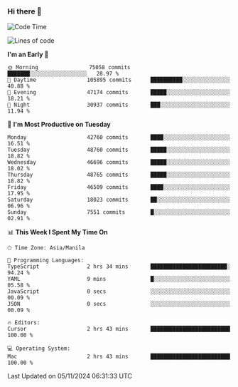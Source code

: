 ### Hi there 👋

<!--START_SECTION:waka-->
![Code Time](http://img.shields.io/badge/Code%20Time-5%2C674%20hrs%2028%20mins-blue)

![Lines of code](https://img.shields.io/badge/From%20Hello%20World%20I%27ve%20Written-117.3%20million%20lines%20of%20code-blue)

**I'm an Early 🐤** 

```text
🌞 Morning                75058 commits       ███████░░░░░░░░░░░░░░░░░░   28.97 % 
🌆 Daytime                105895 commits      ██████████░░░░░░░░░░░░░░░   40.88 % 
🌃 Evening                47174 commits       █████░░░░░░░░░░░░░░░░░░░░   18.21 % 
🌙 Night                  30937 commits       ███░░░░░░░░░░░░░░░░░░░░░░   11.94 % 
```
📅 **I'm Most Productive on Tuesday** 

```text
Monday                   42760 commits       ████░░░░░░░░░░░░░░░░░░░░░   16.51 % 
Tuesday                  48760 commits       █████░░░░░░░░░░░░░░░░░░░░   18.82 % 
Wednesday                46696 commits       █████░░░░░░░░░░░░░░░░░░░░   18.02 % 
Thursday                 48765 commits       █████░░░░░░░░░░░░░░░░░░░░   18.82 % 
Friday                   46509 commits       ████░░░░░░░░░░░░░░░░░░░░░   17.95 % 
Saturday                 18023 commits       ██░░░░░░░░░░░░░░░░░░░░░░░   06.96 % 
Sunday                   7551 commits        █░░░░░░░░░░░░░░░░░░░░░░░░   02.91 % 
```


📊 **This Week I Spent My Time On** 

```text
🕑︎ Time Zone: Asia/Manila

💬 Programming Languages: 
TypeScript               2 hrs 34 mins       ████████████████████████░   94.24 % 
YAML                     9 mins              █░░░░░░░░░░░░░░░░░░░░░░░░   05.58 % 
JavaScript               0 secs              ░░░░░░░░░░░░░░░░░░░░░░░░░   00.09 % 
JSON                     0 secs              ░░░░░░░░░░░░░░░░░░░░░░░░░   00.09 % 

🔥 Editors: 
Cursor                   2 hrs 43 mins       █████████████████████████   100.00 % 

💻 Operating System: 
Mac                      2 hrs 43 mins       █████████████████████████   100.00 % 
```


 Last Updated on 05/11/2024 06:31:33 UTC
<!--END_SECTION:waka-->


<!--
**rad182/rad182** is a ✨ _special_ ✨ repository because its `README.md` (this file) appears on your GitHub profile.

Here are some ideas to get you started:

- 🔭 I’m currently working on ...
- 🌱 I’m currently learning ...
- 👯 I’m looking to collaborate on ...
- 🤔 I’m looking for help with ...
- 💬 Ask me about ...
- 📫 How to reach me: ...
- 😄 Pronouns: ...
- ⚡ Fun fact: ...
-->
